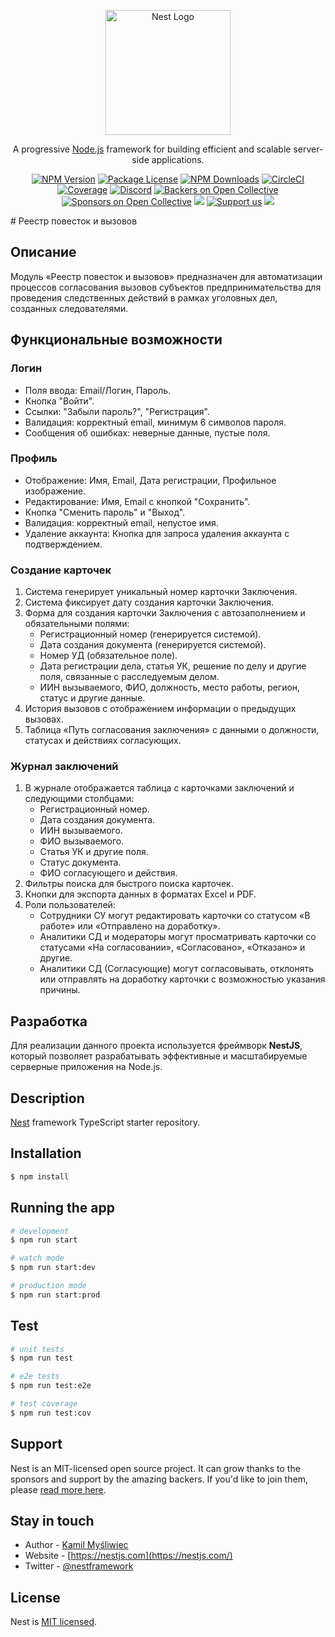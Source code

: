 <p align="center">
  <a href="http://nestjs.com/" target="blank"><img src="https://nestjs.com/img/logo-small.svg" width="200" alt="Nest Logo" /></a>
</p>

[circleci-image]: https://img.shields.io/circleci/build/github/nestjs/nest/master?token=abc123def456
[circleci-url]: https://circleci.com/gh/nestjs/nest

  <p align="center">A progressive <a href="http://nodejs.org" target="_blank">Node.js</a> framework for building efficient and scalable server-side applications.</p>
    <p align="center">
<a href="https://www.npmjs.com/~nestjscore" target="_blank"><img src="https://img.shields.io/npm/v/@nestjs/core.svg" alt="NPM Version" /></a>
<a href="https://www.npmjs.com/~nestjscore" target="_blank"><img src="https://img.shields.io/npm/l/@nestjs/core.svg" alt="Package License" /></a>
<a href="https://www.npmjs.com/~nestjscore" target="_blank"><img src="https://img.shields.io/npm/dm/@nestjs/common.svg" alt="NPM Downloads" /></a>
<a href="https://circleci.com/gh/nestjs/nest" target="_blank"><img src="https://img.shields.io/circleci/build/github/nestjs/nest/master" alt="CircleCI" /></a>
<a href="https://coveralls.io/github/nestjs/nest?branch=master" target="_blank"><img src="https://coveralls.io/repos/github/nestjs/nest/badge.svg?branch=master#9" alt="Coverage" /></a>
<a href="https://discord.gg/G7Qnnhy" target="_blank"><img src="https://img.shields.io/badge/discord-online-brightgreen.svg" alt="Discord"/></a>
<a href="https://opencollective.com/nest#backer" target="_blank"><img src="https://opencollective.com/nest/backers/badge.svg" alt="Backers on Open Collective" /></a>
<a href="https://opencollective.com/nest#sponsor" target="_blank"><img src="https://opencollective.com/nest/sponsors/badge.svg" alt="Sponsors on Open Collective" /></a>
  <a href="https://paypal.me/kamilmysliwiec" target="_blank"><img src="https://img.shields.io/badge/Donate-PayPal-ff3f59.svg"/></a>
    <a href="https://opencollective.com/nest#sponsor"  target="_blank"><img src="https://img.shields.io/badge/Support%20us-Open%20Collective-41B883.svg" alt="Support us"></a>
  <a href="https://twitter.com/nestframework" target="_blank"><img src="https://img.shields.io/twitter/follow/nestframework.svg?style=social&label=Follow"></a>
</p>
  <!--[![Backers on Open Collective](https://opencollective.com/nest/backers/badge.svg)](https://opencollective.com/nest#backer)
  [![Sponsors on Open Collective](https://opencollective.com/nest/sponsors/badge.svg)](https://opencollective.com/nest#sponsor)-->
  # Реестр повесток и вызовов

## Описание
Модуль «Реестр повесток и вызовов» предназначен для автоматизации процессов согласования вызовов субъектов предпринимательства для проведения следственных действий в рамках уголовных дел, созданных следователями.

## Функциональные возможности

### Логин
- Поля ввода: Email/Логин, Пароль.
- Кнопка "Войти".
- Ссылки: "Забыли пароль?", "Регистрация".
- Валидация: корректный email, минимум 6 символов пароля.
- Сообщения об ошибках: неверные данные, пустые поля.

### Профиль
- Отображение: Имя, Email, Дата регистрации, Профильное изображение.
- Редактирование: Имя, Email с кнопкой "Сохранить".
- Кнопка "Сменить пароль" и "Выход".
- Валидация: корректный email, непустое имя.
- Удаление аккаунта: Кнопка для запроса удаления аккаунта с подтверждением.

### Создание карточек
1. Система генерирует уникальный номер карточки Заключения.
2. Система фиксирует дату создания карточки Заключения.
3. Форма для создания карточки Заключения с автозаполнением и обязательными полями:
   - Регистрационный номер (генерируется системой).
   - Дата создания документа (генерируется системой).
   - Номер УД (обязательное поле).
   - Дата регистрации дела, статья УК, решение по делу и другие поля, связанные с расследуемым делом.
   - ИИН вызываемого, ФИО, должность, место работы, регион, статус и другие данные.
4. История вызовов с отображением информации о предыдущих вызовах.
5. Таблица «Путь согласования заключения» с данными о должности, статусах и действиях согласующих.

### Журнал заключений
1. В журнале отображается таблица с карточками заключений и следующими столбцами:
   - Регистрационный номер.
   - Дата создания документа.
   - ИИН вызываемого.
   - ФИО вызываемого.
   - Статья УК и другие поля.
   - Статус документа.
   - ФИО согласующего и действия.
2. Фильтры поиска для быстрого поиска карточек.
3. Кнопки для экспорта данных в форматах Excel и PDF.
4. Роли пользователей:
   - Сотрудники СУ могут редактировать карточки со статусом «В работе» или «Отправлено на доработку».
   - Аналитики СД и модераторы могут просматривать карточки со статусами «На согласовании», «Согласовано», «Отказано» и другие.
   - Аналитики СД (Согласующие) могут согласовывать, отклонять или отправлять на доработку карточки с возможностью указания причины.

## Разработка

Для реализации данного проекта используется фреймворк **NestJS**, который позволяет разрабатывать эффективные и масштабируемые серверные приложения на Node.js.

## Description

[Nest](https://github.com/nestjs/nest) framework TypeScript starter repository.

## Installation

```bash
$ npm install
```

## Running the app

```bash
# development
$ npm run start

# watch mode
$ npm run start:dev

# production mode
$ npm run start:prod
```

## Test

```bash
# unit tests
$ npm run test

# e2e tests
$ npm run test:e2e

# test coverage
$ npm run test:cov
```

## Support

Nest is an MIT-licensed open source project. It can grow thanks to the sponsors and support by the amazing backers. If you'd like to join them, please [read more here](https://docs.nestjs.com/support).

## Stay in touch

- Author - [Kamil Myśliwiec](https://kamilmysliwiec.com)
- Website - [https://nestjs.com](https://nestjs.com/)
- Twitter - [@nestframework](https://twitter.com/nestframework)

## License

Nest is [MIT licensed](LICENSE).
